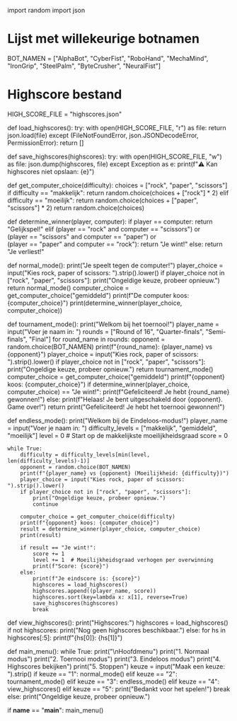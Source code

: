 import random
import json

# Lijst met willekeurige botnamen
BOT_NAMEN = ["AlphaBot", "CyberFist", "RoboHand", "MechaMind", "IronGrip", "SteelPalm", "ByteCrusher", "NeuralFist"]

# Highscore bestand
HIGH_SCORE_FILE = "highscores.json"

def load_highscores():
    try:
        with open(HIGH_SCORE_FILE, "r") as file:
            return json.load(file)
    except (FileNotFoundError, json.JSONDecodeError, PermissionError):
        return []

def save_highscores(highscores):
    try:
        with open(HIGH_SCORE_FILE, "w") as file:
            json.dump(highscores, file)
    except Exception as e:
        print(f"⚠️ Kan highscores niet opslaan: {e}")

def get_computer_choice(difficulty):
    choices = ["rock", "paper", "scissors"]
    if difficulty == "makkelijk":
        return random.choice(choices + ["rock"] * 2)
    elif difficulty == "moeilijk":
        return random.choice(choices + ["paper", "scissors"] * 2)
    return random.choice(choices)

def determine_winner(player, computer):
    if player == computer:
        return "Gelijkspel!"
    elif (player == "rock" and computer == "scissors") or \
         (player == "scissors" and computer == "paper") or \
         (player == "paper" and computer == "rock"):
        return "Je wint!"
    else:
        return "Je verliest!"

def normal_mode():
    print("Je speelt tegen de computer!")
    player_choice = input("Kies rock, paper of scissors: ").strip().lower()
    if player_choice not in ["rock", "paper", "scissors"]:
        print("Ongeldige keuze, probeer opnieuw.")
        return normal_mode()
    computer_choice = get_computer_choice("gemiddeld")
    print(f"De computer koos: {computer_choice}")
    print(determine_winner(player_choice, computer_choice))

def tournament_mode():
    print("Welkom bij het toernooi!")
    player_name = input("Voer je naam in: ")
    rounds = ["Round of 16", "Quarter-finals", "Semi-finals", "Final"]
    for round_name in rounds:
        opponent = random.choice(BOT_NAMEN)
        print(f"{round_name}: {player_name} vs {opponent}")
        player_choice = input("Kies rock, paper of scissors: ").strip().lower()
        if player_choice not in ["rock", "paper", "scissors"]:
            print("Ongeldige keuze, probeer opnieuw.")
            return tournament_mode()
        computer_choice = get_computer_choice("gemiddeld")
        print(f"{opponent} koos: {computer_choice}")
        if determine_winner(player_choice, computer_choice) == "Je wint!":
            print(f"Gefeliciteerd! Je hebt {round_name} gewonnen!")
        else:
            print(f"Helaas! Je bent uitgeschakeld door {opponent}. Game over!")
            return
    print("Gefeliciteerd! Je hebt het toernooi gewonnen!")

def endless_mode():
    print("Welkom bij de Eindeloos-modus!")
    player_name = input("Voer je naam in: ")
    difficulty_levels = ["makkelijk", "gemiddeld", "moeilijk"]
    level = 0  # Start op de makkelijkste moeilijkheidsgraad
    score = 0

    while True:
        difficulty = difficulty_levels[min(level, len(difficulty_levels)-1)]
        opponent = random.choice(BOT_NAMEN)
        print(f"{player_name} vs {opponent} (Moeilijkheid: {difficulty})")
        player_choice = input("Kies rock, paper of scissors: ").strip().lower()
        if player_choice not in ["rock", "paper", "scissors"]:
            print("Ongeldige keuze, probeer opnieuw.")
            continue

        computer_choice = get_computer_choice(difficulty)
        print(f"{opponent} koos: {computer_choice}")
        result = determine_winner(player_choice, computer_choice)
        print(result)

        if result == "Je wint!":
            score += 1
            level += 1  # Moeilijkheidsgraad verhogen per overwinning
            print(f"Score: {score}")
        else:
            print(f"Je eindscore is: {score}")
            highscores = load_highscores()
            highscores.append((player_name, score))
            highscores.sort(key=lambda x: x[1], reverse=True)
            save_highscores(highscores)
            break

def view_highscores():
    print("Highscores:")
    highscores = load_highscores()
    if not highscores:
        print("Nog geen highscores beschikbaar.")
    else:
        for hs in highscores[:5]:
            print(f"{hs[0]}: {hs[1]}")

def main_menu():
    while True:
        print("\nHoofdmenu")
        print("1. Normaal modus")
        print("2. Toernooi modus")
        print("3. Eindeloos modus")
        print("4. Highscores bekijken")
        print("5. Stoppen")
        keuze = input("Maak een keuze: ").strip()
        if keuze == "1":
            normal_mode()
        elif keuze == "2":
            tournament_mode()
        elif keuze == "3":
            endless_mode()
        elif keuze == "4":
            view_highscores()
        elif keuze == "5":
            print("Bedankt voor het spelen!")
            break
        else:
            print("Ongeldige keuze, probeer opnieuw.")

if __name__ == "__main__":
    main_menu()


